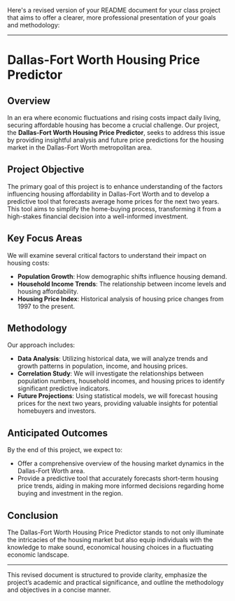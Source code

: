 Here's a revised version of your README document for your class project that aims to offer a clearer, more professional presentation of your goals and methodology:

---

# Dallas-Fort Worth Housing Price Predictor

## Overview

In an era where economic fluctuations and rising costs impact daily living, securing affordable housing has become a crucial challenge. Our project, the **Dallas-Fort Worth Housing Price Predictor**, seeks to address this issue by providing insightful analysis and future price predictions for the housing market in the Dallas-Fort Worth metropolitan area.

## Project Objective

The primary goal of this project is to enhance understanding of the factors influencing housing affordability in Dallas-Fort Worth and to develop a predictive tool that forecasts average home prices for the next two years. This tool aims to simplify the home-buying process, transforming it from a high-stakes financial decision into a well-informed investment.

## Key Focus Areas

We will examine several critical factors to understand their impact on housing costs:
- **Population Growth**: How demographic shifts influence housing demand.
- **Household Income Trends**: The relationship between income levels and housing affordability.
- **Housing Price Index**: Historical analysis of housing price changes from 1997 to the present.

## Methodology

Our approach includes:
- **Data Analysis**: Utilizing historical data, we will analyze trends and growth patterns in population, income, and housing prices.
- **Correlation Study**: We will investigate the relationships between population numbers, household incomes, and housing prices to identify significant predictive indicators.
- **Future Projections**: Using statistical models, we will forecast housing prices for the next two years, providing valuable insights for potential homebuyers and investors.

## Anticipated Outcomes

By the end of this project, we expect to:
- Offer a comprehensive overview of the housing market dynamics in the Dallas-Fort Worth area.
- Provide a predictive tool that accurately forecasts short-term housing price trends, aiding in making more informed decisions regarding home buying and investment in the region.

## Conclusion

The Dallas-Fort Worth Housing Price Predictor stands to not only illuminate the intricacies of the housing market but also equip individuals with the knowledge to make sound, economical housing choices in a fluctuating economic landscape.

---

This revised document is structured to provide clarity, emphasize the project’s academic and practical significance, and outline the methodology and objectives in a concise manner.
